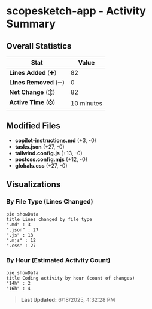 # scopesketch-app - Activity Summary 

## Overall Statistics

| Stat                   | Value                                                             |
| ---------------------- | ----------------------------------------------------------------- |
| **Lines Added** (➕)   | 82                                          |
| **Lines Removed** (➖) | 0                                        |
| **Net Change** (↕)    | 82                |
| **Active Time** (⌚)   | 10 minutes |


## Modified Files
- **copilot-instructions.md** (+3, -0)
- **tasks.json** (+27, -0)
- **tailwind.config.js** (+13, -0)
- **postcss.config.mjs** (+12, -0)
- **globals.css** (+27, -0)

## Visualizations

### By File Type (Lines Changed)

```mermaid
pie showData
title Lines changed by file type
".md" : 3
".json" : 27
".js" : 13
".mjs" : 12
".css" : 27
```

### By Hour (Estimated Activity Count)

```mermaid
pie showData
title Coding activity by hour (count of changes)
"14h" : 2
"16h" : 4
```


> **Last Updated:** 6/18/2025, 4:32:28 PM